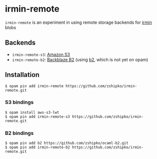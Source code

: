 # irmin-remote

`irmin-remote` is an experiment in using remote storage backends for [irmin](https://irmin.io) blobs

## Backends

- `irmin-remote-s3`: [Amazon S3](https://aws.amazon.com/s3/)
- `irmin-remote-b2`: [Backblaze B2](https://www.backblaze.com/b2/) (using [b2](https://github.com/zshipko/ocaml-b2), which is not yet on opam)

## Installation

```shell
$ opam pin add irmin-remote https://github.com/zshipko/irmin-remote.git
```

### S3 bindings

```shell
$ opam install aws-s3-lwt
$ opam pin add irmin-remote-s3 https://github.com/zshipko/irmin-remote.git
```

### B2 bindings

```shell
$ opam pin add b2 https://github.com/zshipko/ocaml-b2.git
$ opam pin add irmin-remote-b2 https://github.com/zshipko/irmin-remote.git
```

